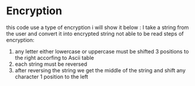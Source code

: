# Encryption
this code use a type of encryption i will show it below :
I take a string from the user and convert it into encrypted string not able to be read
steps of encryption:
1. any letter either lowercase or uppercase must be shifted 3 positions to the right accorfing to Ascii table
2. each string must be reversed
3. after reversing the string we get the middle of the string and shift any character 1 position to the left
